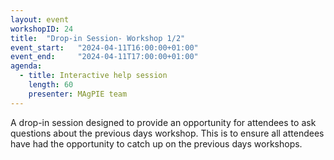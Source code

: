 ```yaml
---
layout: event
workshopID: 24
title:  "Drop-in Session- Workshop 1/2"
event_start:   "2024-04-11T16:00:00+01:00"
event_end:     "2024-04-11T17:00:00+01:00"
agenda:
  - title: Interactive help session
    length: 60
    presenter: MAgPIE team
---
```

A drop-in session designed to provide an opportunity for attendees to ask questions about the previous days workshop. This is to ensure all attendees have had the opportunity to catch up on the previous days workshops.